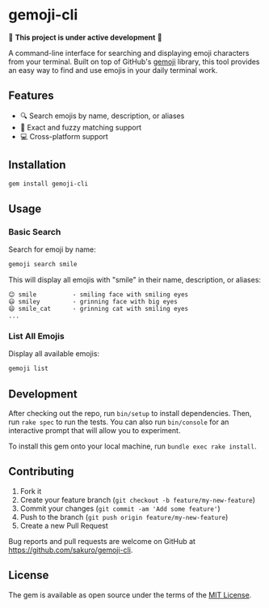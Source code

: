 # gemoji-cli

:construction: **This project is under active development** :construction:

A command-line interface for searching and displaying emoji characters from your terminal. Built on top of GitHub's [gemoji](https://github.com/github/gemoji) library, this tool provides an easy way to find and use emojis in your daily terminal work.

## Features

- :mag: Search emojis by name, description, or aliases
- :dart: Exact and fuzzy matching support
- :computer: Cross-platform support

## Installation

```bash
gem install gemoji-cli
```

## Usage

### Basic Search

Search for emoji by name:

```bash
gemoji search smile
```

This will display all emojis with "smile" in their name, description, or aliases:

```
😊 smile          - smiling face with smiling eyes
😃 smiley         - grinning face with big eyes
😄 smile_cat      - grinning cat with smiling eyes
...
```

### List All Emojis

Display all available emojis:

```bash
gemoji list
```

## Development

After checking out the repo, run `bin/setup` to install dependencies. Then, run `rake spec` to run the tests. You can also run `bin/console` for an interactive prompt that will allow you to experiment.

To install this gem onto your local machine, run `bundle exec rake install`.

## Contributing

1. Fork it
2. Create your feature branch (`git checkout -b feature/my-new-feature`)
3. Commit your changes (`git commit -am 'Add some feature'`)
4. Push to the branch (`git push origin feature/my-new-feature`)
5. Create a new Pull Request

Bug reports and pull requests are welcome on GitHub at https://github.com/sakuro/gemoji-cli.

## License

The gem is available as open source under the terms of the
[MIT License](https://opensource.org/licenses/MIT).
